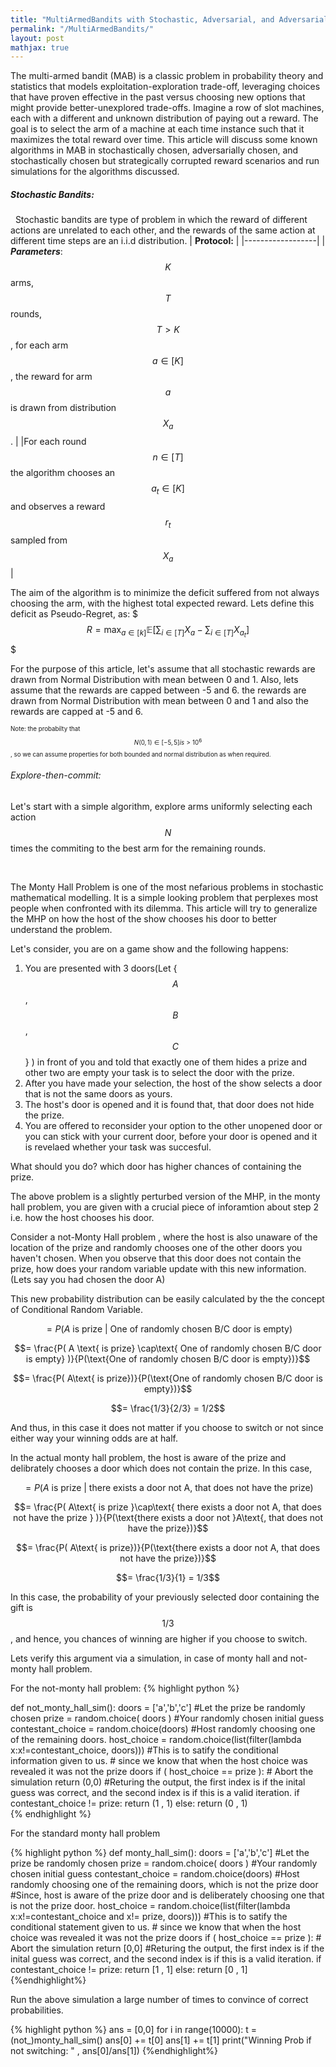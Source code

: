 ```yaml
---
title: "MultiArmedBandits with Stochastic, Adversarial, and Adversarially Corrupted Stochastic Rewards"
permalink: "/MultiArmedBandits/"
layout: post
mathjax: true
---
```


The multi-armed bandit (MAB) is a classic problem in probability theory and statistics that models exploitation-exploration trade-off, leveraging choices that have proven effective in the past versus choosing new options that might provide better-unexplored trade-offs. Imagine a row of slot machines, each with a different and unknown distribution of paying out a reward. The goal is to select the arm of a machine at each time instance such that it maximizes the total reward over time. This article will discuss some known algorithms in MAB in stochastically chosen, adversarially chosen, and stochastically chosen but strategically corrupted reward scenarios and run simulations for the algorithms discussed.

##### Stochastic Bandits:
&nbsp;
Stochastic bandits are type of problem in which the reward of different actions are unrelated to each other, and the rewards of the same action at different time steps are an i.i.d distribution. 
| **Protocol:** |
|------------------|
| ***Parameters***: $$K$$ arms, $$T$$ rounds, $$T > K$$ , for each arm $$a \in [K]$$, the reward for arm $$a$$ is drawn from distribution $$X_a$$. |
|For each round $$n \in [T]$$ the algorithm chooses an $$a_t\in[K]$$ and observes a reward $$r_t$$ sampled from $$X_a$$|

The aim of the algorithm is to minimize the deficit suffered from not always choosing the arm, with the highest total expected reward.
Lets define this deficit as Pseudo-Regret, as: 
$$$
R = \max_{a\in [k]} \mathbb{E}\Big[\sum_{i\in[T]}X_a - \sum_{i\in[T]}X_{a_t}\Big]
$$$

For the purpose of this article, let's assume that all stochastic rewards are drawn from Normal Distribution with mean between 0 and 1.
Also, lets assume that the rewards are capped between -5 and 6.
the rewards are drawn from Normal Distribution with mean between 0 and 1 and also the rewards are capped at -5 and 6. 

<sub><sup>Note: the probabilty that $$N(0,1) \in [-5,5] is > 10^6$$, so we can assume properties for both bounded and normal distribution as when required.</sub></sup>

###### Explore-then-commit:

Let's start with a simple algorithm, explore arms uniformly selecting each action $$N$$ times the commiting to the best arm for the remaining rounds.





&nbsp;
&nbsp;
&nbsp;
&nbsp;
&nbsp;
&nbsp;
&nbsp;
&nbsp;
&nbsp;
&nbsp;
&nbsp;
&nbsp;
&nbsp;
&nbsp;
&nbsp;
&nbsp;
&nbsp;
&nbsp;
&nbsp;
&nbsp;
&nbsp;
&nbsp;
&nbsp;
&nbsp;
&nbsp;
&nbsp;
&nbsp;
&nbsp;
&nbsp;
&nbsp;
&nbsp;
&nbsp;
&nbsp;
&nbsp;
&nbsp;
&nbsp;
&nbsp;
&nbsp;
&nbsp;
&nbsp;
&nbsp;
&nbsp;

The Monty Hall Problem is one of the most nefarious problems in stochastic mathematical modelling. It is a simple looking problem that perplexes most people when confronted with its dilemma. This article will try to generalize the MHP on how the host of the show chooses his door to better understand the problem.


Let's consider, you are on a game show and the following happens:

1. You are presented with 3 doors(Let {$$A$$, $$B$$, $$C$$} ) in front of you and told that exactly one of them hides a prize and other two are empty your task is to select the door with the prize.
2. After you have made your selection, the host of the show selects a door that is not the same doors as yours.
3. The host's door is opened and it is found that, that door does not hide the prize.
4. You are offered to reconsider your option to the other unopened door or you can stick with your current door, before your door is opened and it is revelaed whether your task was succesful.


What should you do? which door has higher chances of containing  the prize.


The above problem is a slightly perturbed version of the MHP, in the monty hall problem, you are given with a crucial piece of inforamtion about step 2 i.e. how the host chooses his door.


Consider a not-Monty Hall problem , where the host is also unaware of the location of the prize and randomly chooses one of the other doors you haven't chosen. When you observe that this door does not contain the prize, how does your random variable update with this new information. (Lets say you had chosen the door A)


This new probability distribution can be easily calculated by the the concept of Conditional Random Variable.


$$=P( A \text{ is prize | One of randomly chosen B/C door is empty} )$$

$$= \frac{P( A \text{ is prize} \cap\text{ One of randomly chosen B/C door is empty}  )}{P(\text{One of randomly chosen B/C door is empty})}$$ 

$$= \frac{P( A\text{ is prize})}{P(\text{One of randomly chosen B/C door is empty})}$$

$$= \frac{1/3}{2/3} = 1/2$$

And thus, in this case it does not matter if you choose to switch or not since either way your winning odds are at half.


In the actual monty hall problem, the host is aware of the prize and delibrately chooses a door which does not contain the prize. In this case, 


$$= P( A \text{ is prize | there exists a door not A, that does not have the prize} )$$

$$= \frac{P( A\text{ is prize }\cap\text{ there exists a door not A, that does not have the prize } )}{P(\text{there exists a door not }A\text{, that does not have the prize})}$$

$$= \frac{P( A\text{ is prize})}{P(\text{there exists a door not A, that does not have the prize})}$$ 

$$= \frac{1/3}{1} = 1/3$$


In this case, the probability of your previously selected door containing the gift is $$1/3$$, and hence, you chances of winning are higher if you choose to switch.





Lets verify this argument via a simulation, in case of monty hall and not-monty hall problem.


For the not-monty hall problem:
{% highlight python %}

def not_monty_hall_sim():
	doors = ['a','b','c']
	#Let the prize be randomly chosen
	prize = random.choice( doors )
	#Your randomly chosen initial guess
	contestant_choice = random.choice(doors)
	#Host randomly choosing one of the remaining doors.
	host_choice = random.choice(list(filter(lambda x:x!=contestant_choice, doors)))
	#This is to satify the conditional information given to us.
	# since we know that when the host choice was revealed it was not the prize doors
	if (  host_choice == prize ):
		# Abort the simulation
		return (0,0)
	#Returing the output, the first index is if the inital guess was correct, and the second index is if this is a valid iteration. 
	if 	contestant_choice != prize:
		return (1 , 1)
	else:
		return (0 , 1)	
{% endhighlight %}



For the standard monty hall problem

{% highlight python %}
def monty_hall_sim():
	doors = ['a','b','c']
	#Let the prize be randomly chosen
	prize = random.choice( doors )
	#Your randomly chosen initial guess
	contestant_choice = random.choice(doors)
	#Host randomly choosing one of the remaining doors, which is not the prize door
 	#Since, host is aware of the prize door and is deliberately choosing one that is not the prize door.
	host_choice = random.choice(list(filter(lambda x:x!=contestant_choice and x!= prize, doors)))
	#This is to satify the conditional statement given to us.
 	# since we know that when the host choice was revealed it was not the prize doors
	if (  host_choice == prize ):
		# Abort the simulation
		return [0,0]
	#Returing the output, the first index is if the inital guess was correct, and the second index is if this is a valid iteration. 
	if 	contestant_choice != prize:
		return [1 , 1]
	else:
		return [0 , 1]	
{%endhighlight%}

Run the above simulation a large number of times to convince of correct probabilities.

{% highlight python %}
ans = [0,0]
for i in range(10000):
	t = (not_)monty_hall_sim()
	ans[0] += t[0]
	ans[1] += t[1]
print("Winning Prob if not switching: " , ans[0]/ans[1])
{%endhighlight%}

